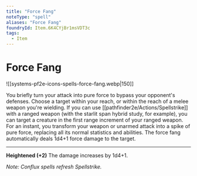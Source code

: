 ```yaml
---
title: "Force Fang"
noteType: "spell"
aliases: "Force Fang"
foundryId: Item.6K4CYjBr1msVDT3c
tags:
  - Item
---
```


# Force Fang
![[systems-pf2e-icons-spells-force-fang.webp|150]]

You briefly turn your attack into pure force to bypass your opponent's defenses. Choose a target within your reach, or within the reach of a melee weapon you're wielding. If you can use [[pathfinder2e/Actions/Spellstrike]] with a ranged weapon (with the starlit span hybrid study, for example), you can target a creature in the first range increment of your ranged weapon. For an instant, you transform your weapon or unarmed attack into a spike of pure force, replacing all its normal statistics and abilities. The force fang automatically deals 1d4+1 force damage to the target.

* * *

**Heightened (+2)** The damage increases by 1d4+1.

_Note: Conflux spells refresh Spellstrike._
